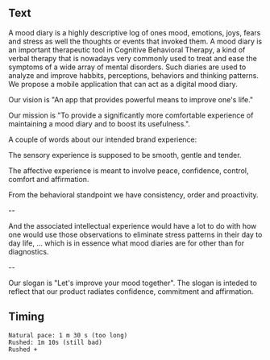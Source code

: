 ## Text
A mood diary is a highly descriptive log of ones mood, emotions, joys, fears and stress as well the thoughts or events that invoked them. A mood diary 
is an important therapeutic tool in Cognitive Behavioral Therapy, a kind of verbal therapy that is nowadays very commonly used to treat and ease the
symptoms of a wide array of mental disorders. Such diaries are used to analyze and improve habbits, perceptions, behaviors and thinking patterns. We propose a mobile application that can act as a digital mood diary. 

Our vision is "An app that provides powerful means to improve one's life."

Our mission is "To provide a significantly more comfortable experience of maintaining a mood diary and to boost its usefulness.".

A couple of words about our intended brand experience:

The sensory experience is supposed to be smooth, gentle and tender.

The affective experience is meant to involve peace, confidence, control, comfort and affirmation.

From the behavioral standpoint we have consistency, order and proactivity.

--

And the associated intellectual experience would have a lot to do with how one
would use those observations to eliminate stress patterns in their day to day life, 
... which is in essence what mood diaries are for other than for diagnostics.

--


Our slogan is "Let's improve your mood together". 
The slogan is inteded to reflect that our product radiates confidence, commitment and affirmation.

## Timing
```
Natural pace: 1 m 30 s (too long)
Rushed: 1m 10s (still bad)
Rushed +  
```
